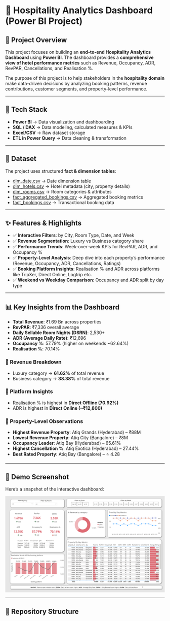 # 🏨 Hospitality Analytics Dashboard (Power BI Project)

## 📌 Project Overview
This project focuses on building an **end-to-end Hospitality Analytics Dashboard** using **Power BI**. The dashboard provides a **comprehensive view of hotel performance metrics** such as Revenue, Occupancy, ADR, RevPAR, Cancellations, and Realisation %.  

The purpose of this project is to help stakeholders in the **hospitality domain** make data-driven decisions by analyzing booking patterns, revenue contributions, customer segments, and property-level performance.

---

## 🚀 Tech Stack
- **Power BI** → Data visualization and dashboarding  
- **SQL / DAX** → Data modeling, calculated measures & KPIs  
- **Excel/CSV** → Raw dataset storage  
- **ETL in Power Query** → Data cleaning & transformation  

---

## 📂 Dataset
The project uses structured **fact & dimension tables**:  

- [dim_date.csv](./dim_date.csv) → Date dimension table  
- [dim_hotels.csv](./dim_hotels.csv) → Hotel metadata (city, property details)  
- [dim_rooms.csv](./dim_rooms.csv) → Room categories & attributes  
- [fact_aggregated_bookings.csv](./fact_aggregated_bookings.csv) → Aggregated booking metrics  
- [fact_bookings.csv](./fact_bookings.csv) → Transactional booking data  

---

## ✨ Features & Highlights
- ✅ **Interactive Filters**: by City, Room Type, Date, and Week  
- ✅ **Revenue Segmentation**: Luxury vs Business category share  
- ✅ **Performance Trends**: Week-over-week KPIs for RevPAR, ADR, and Occupancy %  
- ✅ **Property-Level Analysis**: Deep dive into each property’s performance (Revenue, Occupancy, ADR, Cancellations, Ratings)  
- ✅ **Booking Platform Insights**: Realisation % and ADR across platforms like TripXer, Direct Online, Logtrip etc.  
- ✅ **Weekend vs Weekday Comparison**: Occupancy and ADR split by day type  

---

## 📊 Key Insights from the Dashboard
- **Total Revenue**: ₹1.69 Bn across properties  
- **RevPAR**: ₹7,336 overall average  
- **Daily Sellable Room Nights (DSRN)**: 2,530+  
- **ADR (Average Daily Rate)**: ₹12,696  
- **Occupancy %**: 57.79% (higher on weekends ~62.64%)  
- **Realisation %**: 70.14%  

### 🔎 Revenue Breakdown
- Luxury category → **61.62%** of total revenue  
- Business category → **38.38%** of total revenue  

### 🔎 Platform Insights
- Realisation % is highest in **Direct Offline (70.92%)**  
- ADR is highest in **Direct Online (~₹12,800)**  

### 🔎 Property-Level Observations
- **Highest Revenue Property**: Atiq Grands (Hyderabad) – ₹88M  
- **Lowest Revenue Property**: Atiq City (Bangalore) – ₹8M  
- **Occupancy Leader**: Atiq Bay (Hyderabad) – 65.61%  
- **Highest Cancellation %**: Atiq Exotica (Hyderabad) – 27.44%  
- **Best Rated Property**: Atiq Bay (Bangalore) – ⭐ 4.28  

---

## 📸 Demo Screenshot
Here’s a snapshot of the interactive dashboard:  

![Dashboard Demo](./Dashbord%20screenshort.png)

---

## 📂 Repository Structure
